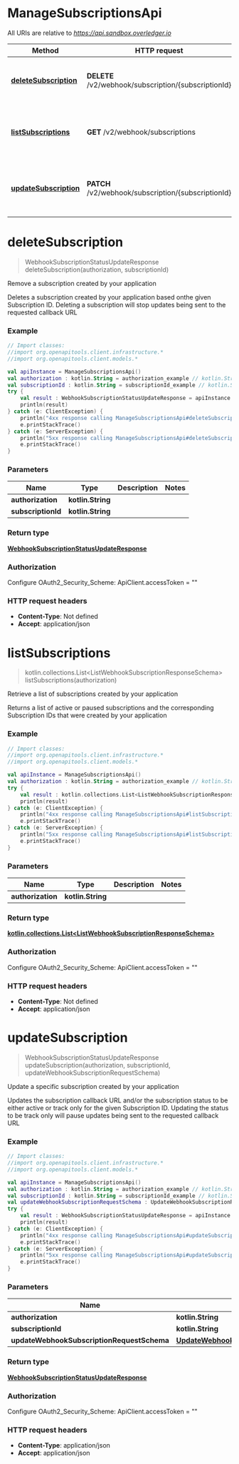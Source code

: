 # ManageSubscriptionsApi

All URIs are relative to *https://api.sandbox.overledger.io*

Method | HTTP request | Description
------------- | ------------- | -------------
[**deleteSubscription**](ManageSubscriptionsApi.md#deleteSubscription) | **DELETE** /v2/webhook/subscription/{subscriptionId} | Remove a subscription created by your application
[**listSubscriptions**](ManageSubscriptionsApi.md#listSubscriptions) | **GET** /v2/webhook/subscriptions | Retrieve a list of subscriptions created by your application
[**updateSubscription**](ManageSubscriptionsApi.md#updateSubscription) | **PATCH** /v2/webhook/subscription/{subscriptionId} | Update a specific subscription created by your application


<a name="deleteSubscription"></a>
# **deleteSubscription**
> WebhookSubscriptionStatusUpdateResponse deleteSubscription(authorization, subscriptionId)

Remove a subscription created by your application

Deletes a subscription created by your application based onthe given Subscription ID. Deleting a subscription will stop updates being sent to the requested callback URL

### Example
```kotlin
// Import classes:
//import org.openapitools.client.infrastructure.*
//import org.openapitools.client.models.*

val apiInstance = ManageSubscriptionsApi()
val authorization : kotlin.String = authorization_example // kotlin.String | 
val subscriptionId : kotlin.String = subscriptionId_example // kotlin.String | 
try {
    val result : WebhookSubscriptionStatusUpdateResponse = apiInstance.deleteSubscription(authorization, subscriptionId)
    println(result)
} catch (e: ClientException) {
    println("4xx response calling ManageSubscriptionsApi#deleteSubscription")
    e.printStackTrace()
} catch (e: ServerException) {
    println("5xx response calling ManageSubscriptionsApi#deleteSubscription")
    e.printStackTrace()
}
```

### Parameters

Name | Type | Description  | Notes
------------- | ------------- | ------------- | -------------
 **authorization** | **kotlin.String**|  |
 **subscriptionId** | **kotlin.String**|  |

### Return type

[**WebhookSubscriptionStatusUpdateResponse**](WebhookSubscriptionStatusUpdateResponse.md)

### Authorization


Configure OAuth2_Security_Scheme:
    ApiClient.accessToken = ""

### HTTP request headers

 - **Content-Type**: Not defined
 - **Accept**: application/json

<a name="listSubscriptions"></a>
# **listSubscriptions**
> kotlin.collections.List&lt;ListWebhookSubscriptionResponseSchema&gt; listSubscriptions(authorization)

Retrieve a list of subscriptions created by your application

Returns a list of active or paused subscriptions and the corresponding Subscription IDs that were created by your application

### Example
```kotlin
// Import classes:
//import org.openapitools.client.infrastructure.*
//import org.openapitools.client.models.*

val apiInstance = ManageSubscriptionsApi()
val authorization : kotlin.String = authorization_example // kotlin.String | 
try {
    val result : kotlin.collections.List<ListWebhookSubscriptionResponseSchema> = apiInstance.listSubscriptions(authorization)
    println(result)
} catch (e: ClientException) {
    println("4xx response calling ManageSubscriptionsApi#listSubscriptions")
    e.printStackTrace()
} catch (e: ServerException) {
    println("5xx response calling ManageSubscriptionsApi#listSubscriptions")
    e.printStackTrace()
}
```

### Parameters

Name | Type | Description  | Notes
------------- | ------------- | ------------- | -------------
 **authorization** | **kotlin.String**|  |

### Return type

[**kotlin.collections.List&lt;ListWebhookSubscriptionResponseSchema&gt;**](ListWebhookSubscriptionResponseSchema.md)

### Authorization


Configure OAuth2_Security_Scheme:
    ApiClient.accessToken = ""

### HTTP request headers

 - **Content-Type**: Not defined
 - **Accept**: application/json

<a name="updateSubscription"></a>
# **updateSubscription**
> WebhookSubscriptionStatusUpdateResponse updateSubscription(authorization, subscriptionId, updateWebhookSubscriptionRequestSchema)

Update a specific subscription created by your application

Updates the subscription callback URL and/or the subscription status to be either active or track only for the given Subscription ID. Updating the status to be track only will pause updates being sent to the requested callback URL

### Example
```kotlin
// Import classes:
//import org.openapitools.client.infrastructure.*
//import org.openapitools.client.models.*

val apiInstance = ManageSubscriptionsApi()
val authorization : kotlin.String = authorization_example // kotlin.String | 
val subscriptionId : kotlin.String = subscriptionId_example // kotlin.String | 
val updateWebhookSubscriptionRequestSchema : UpdateWebhookSubscriptionRequestSchema = {"statusUpdate":{"value":"ACTIVE"},"callbackUrl":"https://newcallbackUrl/endpoint"} // UpdateWebhookSubscriptionRequestSchema | 
try {
    val result : WebhookSubscriptionStatusUpdateResponse = apiInstance.updateSubscription(authorization, subscriptionId, updateWebhookSubscriptionRequestSchema)
    println(result)
} catch (e: ClientException) {
    println("4xx response calling ManageSubscriptionsApi#updateSubscription")
    e.printStackTrace()
} catch (e: ServerException) {
    println("5xx response calling ManageSubscriptionsApi#updateSubscription")
    e.printStackTrace()
}
```

### Parameters

Name | Type | Description  | Notes
------------- | ------------- | ------------- | -------------
 **authorization** | **kotlin.String**|  |
 **subscriptionId** | **kotlin.String**|  |
 **updateWebhookSubscriptionRequestSchema** | [**UpdateWebhookSubscriptionRequestSchema**](UpdateWebhookSubscriptionRequestSchema.md)|  |

### Return type

[**WebhookSubscriptionStatusUpdateResponse**](WebhookSubscriptionStatusUpdateResponse.md)

### Authorization


Configure OAuth2_Security_Scheme:
    ApiClient.accessToken = ""

### HTTP request headers

 - **Content-Type**: application/json
 - **Accept**: application/json

